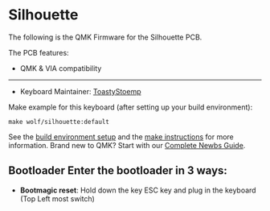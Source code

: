 # Silhouette

The following is the QMK Firmware for the Silhouette PCB.

The PCB features:
* QMK & VIA compatibility

---

* Keyboard Maintainer: [ToastyStoemp](https://github.com/ToastyStoemp)

Make example for this keyboard (after setting up your build environment):

	make wolf/silhouette:default

See the [build environment setup](https://docs.qmk.fm/#/getting_started_build_tools) and the [make instructions](https://docs.qmk.fm/#/getting_started_make_guide) for more information. Brand new to QMK? Start with our [Complete Newbs Guide](https://docs.qmk.fm/#/newbs).

## Bootloader Enter the bootloader in 3 ways: 
* **Bootmagic reset**: Hold down the key ESC key and plug in the keyboard (Top Left most switch)
